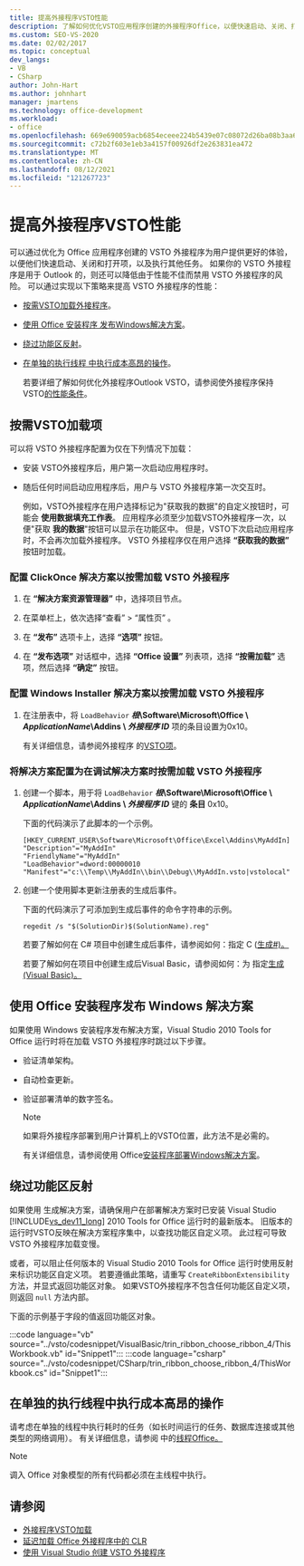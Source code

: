 ```yaml
---
title: 提高外接程序VSTO性能
description: 了解如何优化VSTO应用程序创建的外接程序Office，以便快速启动、关闭、打开项和执行其他任务。
ms.custom: SEO-VS-2020
ms.date: 02/02/2017
ms.topic: conceptual
dev_langs:
- VB
- CSharp
author: John-Hart
ms.author: johnhart
manager: jmartens
ms.technology: office-development
ms.workload:
- office
ms.openlocfilehash: 669e690059acb6854eceee224b5439e07c08072d26ba08b3aa69c7fab0a8fe0f
ms.sourcegitcommit: c72b2f603e1eb3a4157f00926df2e263831ea472
ms.translationtype: MT
ms.contentlocale: zh-CN
ms.lasthandoff: 08/12/2021
ms.locfileid: "121267723"
---
```

# <a name="improve-the-performance-of-a-vsto-add-in"></a>提高外接程序VSTO性能
  可以通过优化为 Office 应用程序创建的 VSTO 外接程序为用户提供更好的体验，以便他们快速启动、关闭和打开项，以及执行其他任务。 如果你的 VSTO 外接程序是用于 Outlook 的，则还可以降低由于性能不佳而禁用 VSTO 外接程序的风险。 可以通过实现以下策略来提高 VSTO 外接程序的性能：

- [按需VSTO加载外接程序](#Load)。

- [使用 Office 安装程序 发布Windows解决方案](#Publish)。

- [绕过功能区反射](#Bypass)。

- [在单独的执行线程 中执行成本高昂的操作](#Perform)。

  若要详细了解如何优化外接程序Outlook VSTO，请参阅使外接程序保持VSTO[的性能条件](/previous-versions/office/jj228679(v=office.15)#performance-criteria-for-keeping-add-ins-enabled)。

## <a name="load-vsto-add-ins-on-demand"></a><a name="Load"></a>按需VSTO加载项
 可以将 VSTO 外接程序配置为仅在下列情况下加载：

- 安装 VSTO外接程序后，用户第一次启动应用程序时。

- 随后任何时间启动应用程序后，用户与 VSTO 外接程序第一次交互时。

  例如，VSTO外接程序在用户选择标记为"获取我的数据"的自定义按钮时，可能会 **使用数据填充工作表**。 应用程序必须至少加载VSTO外接程序一次，以便"获取 **我的数据**"按钮可以显示在功能区中。 但是，VSTO下次启动应用程序时，不会再次加载外接程序。 VSTO 外接程序仅在用户选择 **“获取我的数据”** 按钮时加载。

### <a name="to-configure-a-clickonce-solution-to-load-vsto-add-ins-on-demand"></a>配置 ClickOnce 解决方案以按需加载 VSTO 外接程序

1. 在 **“解决方案资源管理器”** 中，选择项目节点。

2. 在菜单栏上，依次选择“查看”   > “属性页”  。

3. 在 **“发布”** 选项卡上，选择 **“选项”** 按钮。

4. 在 **“发布选项”** 对话框中，选择 **“Office 设置”** 列表项，选择 **“按需加载”** 选项，然后选择 **“确定”** 按钮。

### <a name="to-configure-a-windows-installer-solution-to-load-vsto-add-ins-on-demand"></a>配置 Windows Installer 解决方案以按需加载 VSTO 外接程序

1. 在注册表中，将 `LoadBehavior` **_根_\Software\Microsoft\Office \\ _ApplicationName_\Addins \\ _外接程序 ID_** 项的条目设置为0x10。

     有关详细信息，请参阅外接程序 的[VSTO项](../vsto/registry-entries-for-vsto-add-ins.md)。

### <a name="to-configure-a-solution-to-load-vsto-add-ins-on-demand-while-you-debug-the-solution"></a>将解决方案配置为在调试解决方案时按需加载 VSTO 外接程序

1. 创建一个脚本，用于将 `LoadBehavior` **_根_\Software\Microsoft\Office \\ _ApplicationName_\Addins \\ _外接程序 ID_** 键的 **条目** 0x10。

     下面的代码演示了此脚本的一个示例。

    ```cmd/sh
    [HKEY_CURRENT_USER\Software\Microsoft\Office\Excel\Addins\MyAddIn]
    "Description"="MyAddIn"
    "FriendlyName"="MyAddIn"
    "LoadBehavior"=dword:00000010
    "Manifest"="c:\\Temp\\MyAddIn\\bin\\Debug\\MyAddIn.vsto|vstolocal"

    ```

2. 创建一个使用脚本更新注册表的生成后事件。

     下面的代码演示了可添加到生成后事件的命令字符串的示例。

    ```cmd/sh
    regedit /s "$(SolutionDir)$(SolutionName).reg"

    ```

     若要了解如何在 C# 项目中创建生成后事件，请参阅如何：指定 C &#40;[生成&#35;&#41;。 ](../ide/how-to-specify-build-events-csharp.md)

     若要了解如何在项目中创建生成后Visual Basic，请参阅如何：为 指定[生成&#40;Visual Basic&#41;。 ](../ide/how-to-specify-build-events-visual-basic.md)

## <a name="publish-office-solutions-by-using-windows-installer"></a><a name="Publish"></a>使用 Office 安装程序发布 Windows 解决方案
 如果使用 Windows 安装程序发布解决方案，Visual Studio 2010 Tools for Office 运行时将在加载 VSTO 外接程序时跳过以下步骤。

- 验证清单架构。

- 自动检查更新。

- 验证部署清单的数字签名。

  > [!NOTE]
  > 如果将外接程序部署到用户计算机上的VSTO位置，此方法不是必需的。

  有关详细信息，请参阅使用 Office[安装程序部署Windows解决方案](../vsto/deploying-a-vsto-solution-by-using-windows-installer.md)。

## <a name="bypass-ribbon-reflection"></a><a name="Bypass"></a> 绕过功能区反射
 如果使用 生成解决方案，请确保用户在部署解决方案时已安装 Visual Studio [!INCLUDE[vs_dev11_long](../sharepoint/includes/vs-dev11-long-md.md)] 2010 Tools for Office 运行时的最新版本。 旧版本的运行时VSTO反映在解决方案程序集中，以查找功能区自定义项。 此过程可导致 VSTO 外接程序加载变慢。

 或者，可以阻止任何版本的 Visual Studio 2010 Tools for Office 运行时使用反射来标识功能区自定义项。 若要遵循此策略，请重写 `CreateRibbonExtensibility` 方法，并显式返回功能区对象。 如果VSTO外接程序不包含任何功能区自定义项，则返回 `null` 方法内部。

 下面的示例基于字段的值返回功能区对象。

 :::code language="vb" source="../vsto/codesnippet/VisualBasic/trin_ribbon_choose_ribbon_4/ThisWorkbook.vb" id="Snippet1":::
 :::code language="csharp" source="../vsto/codesnippet/CSharp/trin_ribbon_choose_ribbon_4/ThisWorkbook.cs" id="Snippet1":::

## <a name="perform-expensive-operations-in-a-separate-execution-thread"></a><a name="Perform"></a> 在单独的执行线程中执行成本高昂的操作
 请考虑在单独的线程中执行耗时的任务（如长时间运行的任务、数据库连接或其他类型的网络调用）。 有关详细信息，请参阅 中的[线程Office。](../vsto/threading-support-in-office.md)

> [!NOTE]
> 调入 Office 对象模型的所有代码都必须在主线程中执行。

## <a name="see-also"></a>请参阅

- [外接程序VSTO加载](/archive/blogs/andreww/demand-loading-vsto-add-ins)
- [延迟加载 Office 外接程序中的 CLR](/archive/blogs/andreww/delay-loading-the-clr-in-office-add-ins)
- [使用 Visual Studio 创建 VSTO 外接程序](create-vsto-add-ins-for-office-by-using-visual-studio.md)